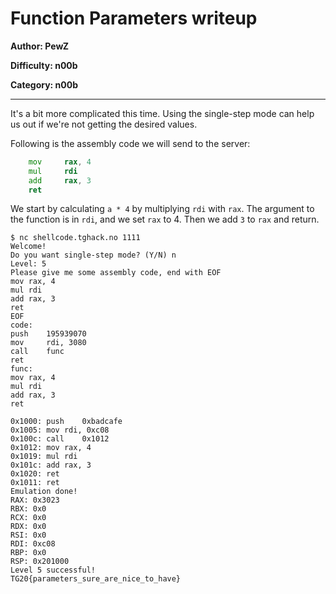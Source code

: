 # Function Parameters writeup
**Author: PewZ**

**Difficulty: n00b**

**Category: n00b**

---

It's a bit more complicated this time. Using the single-step mode can help
us out if we're not getting the desired values.

Following is the assembly code we will send to the server:
```asm
	mov		rax, 4
	mul		rdi
	add		rax, 3
	ret
```
We start by calculating `a * 4` by multiplying `rdi` with `rax`. The argument
to the function is in `rdi`, and we set `rax` to 4.
Then we add `3` to `rax` and return.

```console
$ nc shellcode.tghack.no 1111
Welcome!
Do you want single-step mode? (Y/N) n
Level: 5
Please give me some assembly code, end with EOF
mov rax, 4
mul rdi
add rax, 3
ret
EOF
code:
push    195939070
mov     rdi, 3080
call    func
ret
func:
mov rax, 4
mul rdi
add rax, 3
ret

0x1000:	push	0xbadcafe
0x1005:	mov	rdi, 0xc08
0x100c:	call	0x1012
0x1012:	mov	rax, 4
0x1019:	mul	rdi
0x101c:	add	rax, 3
0x1020:	ret
0x1011:	ret
Emulation done!
RAX: 0x3023
RBX: 0x0
RCX: 0x0
RDX: 0x0
RSI: 0x0
RDI: 0xc08
RBP: 0x0
RSP: 0x201000
Level 5 successful!
TG20{parameters_sure_are_nice_to_have}
```
